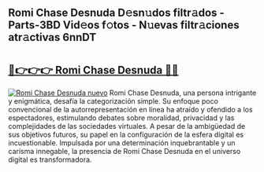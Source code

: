 ## Romi Chase Desnuda D𝚎sn𝚞dos filtr𝚊dos - Parts-3BD Vid𝚎os f𝚘tos - N𝚞evas filtr𝚊ciones atr𝚊ctivas 6nnDT

# <h2><a href="http://mbcfj9h.tromn.icu/?c=Romi+Chase+Desnuda">🔗👉👉👉 Romi Chase Desnuda 🔗🔗</a></h2>

[![Romi Chase Desnuda nuevo](https://i.imgur.com/pEAQMta.gif)](http://mbcfj9h.tromn.icu/?c=Romi+Chase+Desnuda)
Romi Chase Desnuda, una persona intrigante y enigmática, desafía la categorización simple. Su enfoque poco convencional de la autorrepresentación en línea ha atraído y ofendido a los espectadores, estimulando debates sobre moralidad, privacidad y las complejidades de las sociedades virtuales. A pesar de la ambigüedad de sus objetivos futuros, su papel en la configuración de la esfera digital es incuestionable. Impulsada por una determinación inquebrantable y un carisma innegable, la presencia de Romi Chase Desnuda en el universo digital es transformadora.
